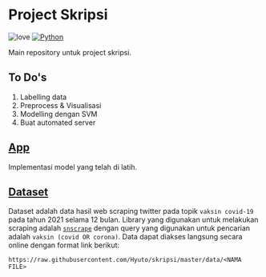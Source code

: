 # Project Skripsi

![love](https://img.shields.io/badge/Made%20with-🖤-white)
[![Python](https://img.shields.io/badge/Python%203-green?logo=python)](https://www.python.org/)

Main repository untuk project skripsi.

## To Do's

1. Labelling data
2. Preprocess & Visualisasi
3. Modelling dengan SVM
4. Buat automated server

## [App](https://github.com/Hyuto/skripsi-app)

Implementasi model yang telah di latih.

## [Dataset](.data)

Dataset adalah data hasil web scraping twitter pada topik `vaksin covid-19` pada tahun 2021 selama 12
bulan. Library yang digunakan untuk melakukan scraping adalah [`snscrape`](https://github.com/JustAnotherArchivist/snscrape)
dengan query yang digunakan untuk pencarian adalah `vaksin (covid OR corona)`. Data dapat diakses
langsung secara online dengan format link berikut:

```
https://raw.githubusercontent.com/Hyuto/skripsi/master/data/<NAMA FILE>
```
